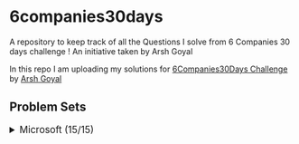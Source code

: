 # 6companies30days
 A repository to keep track of all the Questions I solve from 6 Companies 30 days challenge !
 An initiative taken by Arsh Goyal
 

In this repo I am uploading my solutions for [6Companies30Days Challenge](https://www.youtube.com/watch?v=8ESo_bXhRC4) by [Arsh Goyal](https://www.linkedin.com/in/arshgoyal/)

## Problem Sets

<details>
<summary style="font-size: 1.2em">Microsoft (15/15)</summary>

Sr  | Problems                                                                                    | TryIt                                                                                                                                     | Status
----|---------------------------------------------------------------------------------------------------------------------------|-------------------------------------------------------------------------------------------------------------------------------------------|---------
1   | [You are given an array of strings tokens that represents an arithmetic expression in a Reverse Polish Notation.](Microsoft/EvaluateReversePolishNotation.java)                                                     | [Problem Link](https://leetcode.com/problems/evaluate-reverse-polish-notation/)                                                     | ✅
2   | [Combination Sum with a twist.](Microsoft/CombinationSum3.java)                                                   | [Problem Link](https://leetcode.com/problems/combination-sum-iii/)                                        											   																															| ✅
3   | [Bulls and Cows](Microsoft/Bulls%20and%20Cows.java)   | [Problem Link](https://leetcode.com/problems/bulls-and-cows/)    | ✅
4   | [You are given an integer array nums of length n. Return maximum length of Rotation Function]()                                                             | [Problem Link](./assets/gfg.svg)](https://leetcode.com/problems/rotate-function/)                                   |
5   | [Largest Divisible Subset.]()                                                     | [Problem Link](https://leetcode.com/problems/largest-divisible-subset/)                              |  
6   | [How to find a perfect Rectangle.]()                                                     | [Problem Link](https://leetcode.com/problems/perfect-rectangle/)                              |  
7   | [Scheduling a Course.]()                                                     | [Problem Link](https://leetcode.com/problems/course-schedule/)                              |  
8   | [Most Profitable Path in a Tree]()                                                     | [Problem Link](https://leetcode.com/problems/most-profitable-path-in-a-tree/)                              |  
9   | [Number of Pairs satisfying Inequality.]()                                                     | [Problem Link](https://leetcode.com/problems/number-of-pairs-satisfying-inequality/)                              |  
10   | [Shortest Unsorted Continuous Subarray]()                                                     | [Problem Link](https://leetcode.com/problems/shortest-unsorted-continuous-subarray/)                              | 
11   | [Number of Ways to Arrive at Destination]()                                                     | [Problem Link](https://leetcode.com/problems/number-of-ways-to-arrive-at-destination/)                              |  
12   | [Longest Happy Prefix]()                                                     | [Problem Link](https://leetcode.com/problems/longest-happy-prefix/)                              | 
13   | [Seat Arrangement in a SpiceJet Problem - Online OA February ‘22]()                                                     | [Problem Link](https://leetcode.com/problems/airplane-seat-assignment-probability/)                              |  
14  | [Minimum Deletions to Make Array Divisible]()                                                     | [Problem Link](https://leetcode.com/problems/minimum-deletions-to-make-array-divisible/)                              |  
15  | [Substrings Containing All Three Characters]()                                                     | [Problem Link](https://leetcode.com/problems/number-of-substrings-containing-all-three-characters/)                              | 
 
</details>

